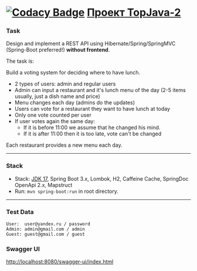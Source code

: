 [![Codacy Badge](https://app.codacy.com/project/badge/Grade/e9747374d2904318b623f49b3d72cb23)](https://app.codacy.com/gh/ProYulia/topjava2-master/dashboard?utm_source=gh&utm_medium=referral&utm_content=&utm_campaign=Badge_grade)
[Проект TopJava-2](https://javaops.ru/view/topjava2)
===============================

### Task

Design and implement a REST API using Hibernate/Spring/SpringMVC (Spring-Boot preferred!) **without frontend**.

The task is:

Build a voting system for deciding where to have lunch.

* 2 types of users: admin and regular users
* Admin can input a restaurant and it's lunch menu of the day (2-5 items usually, just a dish name and price)
* Menu changes each day (admins do the updates)
* Users can vote for a restaurant they want to have lunch at today
* Only one vote counted per user
* If user votes again the same day:
    - If it is before 11:00 we assume that he changed his mind.
    - If it is after 11:00 then it is too late, vote can't be changed

Each restaurant provides a new menu each day.

-------------------------------------------------------------

### Stack

- Stack: [JDK 17](http://jdk.java.net/17/), Spring Boot 3.x, Lombok, H2, Caffeine Cache, SpringDoc OpenApi 2.x,
  Mapstruct
- Run: `mvn spring-boot:run` in root directory.

-----------------------------------------------------

### Test Data

```
User:  user@yandex.ru / password
Admin: admin@gmail.com / admin
Guest: guest@gmail.com / guest
```

### Swagger UI

[http://localhost:8080/swagger-ui/index.html](http://localhost:8080/swagger-ui/index.html)
